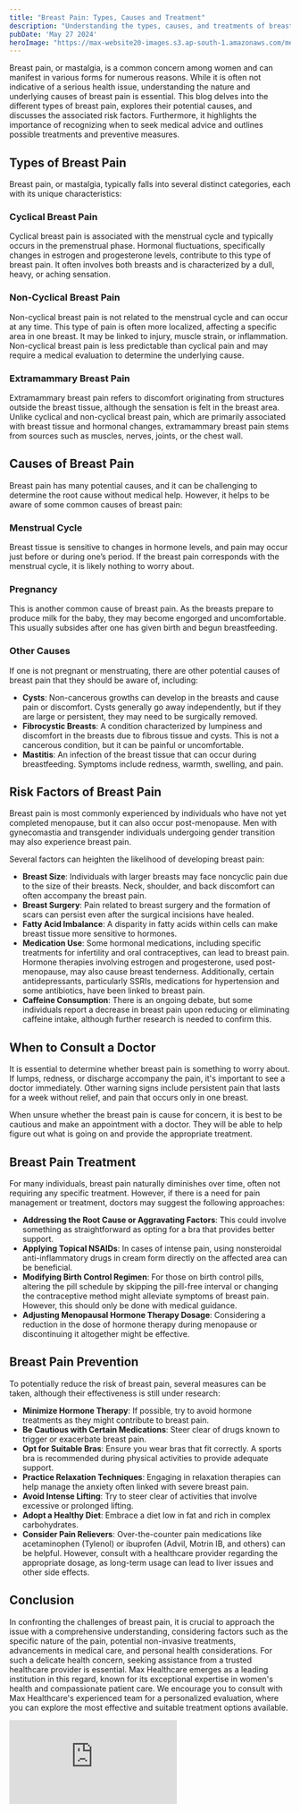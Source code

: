 ```yaml
---
title: "Breast Pain: Types, Causes and Treatment"
description: "Understanding the types, causes, and treatments of breast pain."
pubDate: 'May 27 2024'
heroImage: "https://max-website20-images.s3.ap-south-1.amazonaws.com/medium_Breast_cancer_pink_ribbon_03881df229.jpg"
---
```


Breast pain, or mastalgia, is a common concern among women and can manifest in various forms for numerous reasons. While it is often not indicative of a serious health issue, understanding the nature and underlying causes of breast pain is essential. This blog delves into the different types of breast pain, explores their potential causes, and discusses the associated risk factors. Furthermore, it highlights the importance of recognizing when to seek medical advice and outlines possible treatments and preventive measures.

## Types of Breast Pain

Breast pain, or mastalgia, typically falls into several distinct categories, each with its unique characteristics:

### Cyclical Breast Pain

Cyclical breast pain is associated with the menstrual cycle and typically occurs in the premenstrual phase. Hormonal fluctuations, specifically changes in estrogen and progesterone levels, contribute to this type of breast pain. It often involves both breasts and is characterized by a dull, heavy, or aching sensation.

### Non-Cyclical Breast Pain

Non-cyclical breast pain is not related to the menstrual cycle and can occur at any time. This type of pain is often more localized, affecting a specific area in one breast. It may be linked to injury, muscle strain, or inflammation. Non-cyclical breast pain is less predictable than cyclical pain and may require a medical evaluation to determine the underlying cause.

### Extramammary Breast Pain

Extramammary breast pain refers to discomfort originating from structures outside the breast tissue, although the sensation is felt in the breast area. Unlike cyclical and non-cyclical breast pain, which are primarily associated with breast tissue and hormonal changes, extramammary breast pain stems from sources such as muscles, nerves, joints, or the chest wall.

## Causes of Breast Pain

Breast pain has many potential causes, and it can be challenging to determine the root cause without medical help. However, it helps to be aware of some common causes of breast pain:

### Menstrual Cycle

Breast tissue is sensitive to changes in hormone levels, and pain may occur just before or during one’s period. If the breast pain corresponds with the menstrual cycle, it is likely nothing to worry about.

### Pregnancy

This is another common cause of breast pain. As the breasts prepare to produce milk for the baby, they may become engorged and uncomfortable. This usually subsides after one has given birth and begun breastfeeding.

### Other Causes

If one is not pregnant or menstruating, there are other potential causes of breast pain that they should be aware of, including:

- **Cysts**: Non-cancerous growths can develop in the breasts and cause pain or discomfort. Cysts generally go away independently, but if they are large or persistent, they may need to be surgically removed.
- **Fibrocystic Breasts**: A condition characterized by lumpiness and discomfort in the breasts due to fibrous tissue and cysts. This is not a cancerous condition, but it can be painful or uncomfortable.
- **Mastitis**: An infection of the breast tissue that can occur during breastfeeding. Symptoms include redness, warmth, swelling, and pain.

## Risk Factors of Breast Pain

Breast pain is most commonly experienced by individuals who have not yet completed menopause, but it can also occur post-menopause. Men with gynecomastia and transgender individuals undergoing gender transition may also experience breast pain.

Several factors can heighten the likelihood of developing breast pain:

- **Breast Size**: Individuals with larger breasts may face noncyclic pain due to the size of their breasts. Neck, shoulder, and back discomfort can often accompany the breast pain.
- **Breast Surgery**: Pain related to breast surgery and the formation of scars can persist even after the surgical incisions have healed.
- **Fatty Acid Imbalance**: A disparity in fatty acids within cells can make breast tissue more sensitive to hormones.
- **Medication Use**: Some hormonal medications, including specific treatments for infertility and oral contraceptives, can lead to breast pain. Hormone therapies involving estrogen and progesterone, used post-menopause, may also cause breast tenderness. Additionally, certain antidepressants, particularly SSRIs, medications for hypertension and some antibiotics, have been linked to breast pain.
- **Caffeine Consumption**: There is an ongoing debate, but some individuals report a decrease in breast pain upon reducing or eliminating caffeine intake, although further research is needed to confirm this.

## When to Consult a Doctor

It is essential to determine whether breast pain is something to worry about. If lumps, redness, or discharge accompany the pain, it's important to see a doctor immediately. Other warning signs include persistent pain that lasts for a week without relief, and pain that occurs only in one breast.

When unsure whether the breast pain is cause for concern, it is best to be cautious and make an appointment with a doctor. They will be able to help figure out what is going on and provide the appropriate treatment.

## Breast Pain Treatment

For many individuals, breast pain naturally diminishes over time, often not requiring any specific treatment. However, if there is a need for pain management or treatment, doctors may suggest the following approaches:

- **Addressing the Root Cause or Aggravating Factors**: This could involve something as straightforward as opting for a bra that provides better support.
- **Applying Topical NSAIDs**: In cases of intense pain, using nonsteroidal anti-inflammatory drugs in cream form directly on the affected area can be beneficial.
- **Modifying Birth Control Regimen**: For those on birth control pills, altering the pill schedule by skipping the pill-free interval or changing the contraceptive method might alleviate symptoms of breast pain. However, this should only be done with medical guidance.
- **Adjusting Menopausal Hormone Therapy Dosage**: Considering a reduction in the dose of hormone therapy during menopause or discontinuing it altogether might be effective.

## Breast Pain Prevention

To potentially reduce the risk of breast pain, several measures can be taken, although their effectiveness is still under research:

- **Minimize Hormone Therapy**: If possible, try to avoid hormone treatments as they might contribute to breast pain.
- **Be Cautious with Certain Medications**: Steer clear of drugs known to trigger or exacerbate breast pain.
- **Opt for Suitable Bras**: Ensure you wear bras that fit correctly. A sports bra is recommended during physical activities to provide adequate support.
- **Practice Relaxation Techniques**: Engaging in relaxation therapies can help manage the anxiety often linked with severe breast pain.
- **Avoid Intense Lifting**: Try to steer clear of activities that involve excessive or prolonged lifting.
- **Adopt a Healthy Diet**: Embrace a diet low in fat and rich in complex carbohydrates.
- **Consider Pain Relievers**: Over-the-counter pain medications like acetaminophen (Tylenol) or ibuprofen (Advil, Motrin IB, and others) can be helpful. However, consult with a healthcare provider regarding the appropriate dosage, as long-term usage can lead to liver issues and other side effects.

## Conclusion

In confronting the challenges of breast pain, it is crucial to approach the issue with a comprehensive understanding, considering factors such as the specific nature of the pain, potential non-invasive treatments, advancements in medical care, and personal health considerations. For such a delicate health concern, seeking assistance from a trusted healthcare provider is essential. Max Healthcare emerges as a leading institution in this regard, known for its exceptional expertise in women's health and compassionate patient care. We encourage you to consult with Max Healthcare's experienced team for a personalized evaluation, where you can explore the most effective and suitable treatment options available.


<div class="relative pt-[56.25%] mt-10 md:mt-12 lg:mt-16"><iframe class="absolute top-0 left-0 w-full h-full" src="https://www.youtube.com/embed/opVic1ubxu4?si=0r02XAwrvujakWKd" 
title="YouTube video player" frameborder="0" allow="accelerometer; autoplay; clipboard-write; encrypted-media; gyroscope; picture-in-picture; web-share" referrerpolicy="strict-origin-when-cross-origin" allowfullscreen></iframe>
</div>